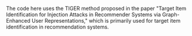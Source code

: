 The code here uses the TIGER method proposed in the paper "Target Item Identification for Injection Attacks in Recommender Systems via Graph-Enhanced User Representations," which is primarily used for target item identification in recommendation systems.
